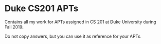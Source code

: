 # Duke CS201 APTs

Contains all my work for APTs assigned in CS 201 at Duke University during Fall 2019.

Do not copy answers, but you can use it as reference for your APTs.
